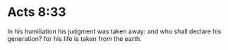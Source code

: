 # Acts 8:33

In his humiliation his judgment was taken away: and who shall declare his generation? for his life is taken from the earth.